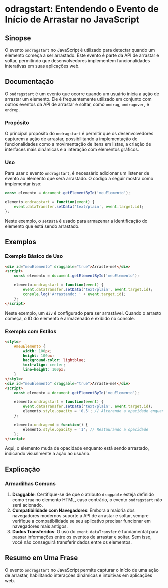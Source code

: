<!--
Meta Description: # odragstart: Entendendo o Evento de Início de Arrastar no JavaScript ## Sinopse O evento `ondragstart` no JavaScript é utilizado para detectar quando...
Meta Keywords: elemento, event, ondragstart, evento, arrastar
-->

# odragstart: Entendendo o Evento de Início de Arrastar no JavaScript

## Sinopse
O evento `ondragstart` no JavaScript é utilizado para detectar quando um elemento começa a ser arrastado. Este evento é parte da API de arrastar e soltar, permitindo que desenvolvedores implementem funcionalidades interativas em suas aplicações web.

## Documentação
O `ondragstart` é um evento que ocorre quando um usuário inicia a ação de arrastar um elemento. Ele é frequentemente utilizado em conjunto com outros eventos da API de arrastar e soltar, como `ondrag`, `ondragover`, e `ondrop`. 

### Propósito
O principal propósito do `ondragstart` é permitir que os desenvolvedores capturem a ação de arrastar, possibilitando a implementação de funcionalidades como a movimentação de itens em listas, a criação de interfaces mais dinâmicas e a interação com elementos gráficos.

### Uso
Para usar o evento `ondragstart`, é necessário adicionar um listener de evento ao elemento que será arrastado. O código a seguir mostra como implementar isso:

```javascript
const elemento = document.getElementById('meuElemento');

elemento.ondragstart = function(event) {
    event.dataTransfer.setData('text/plain', event.target.id);
};
```

Neste exemplo, o `setData` é usado para armazenar a identificação do elemento que está sendo arrastado.

## Exemplos
### Exemplo Básico de Uso
```html
<div id="meuElemento" draggable="true">Arraste-me!</div>
<script>
    const elemento = document.getElementById('meuElemento');

    elemento.ondragstart = function(event) {
        event.dataTransfer.setData('text/plain', event.target.id);
        console.log('Arrastando: ' + event.target.id);
    };
</script>
```
Neste exemplo, um `div` é configurado para ser arrastável. Quando o arrasto começa, o ID do elemento é armazenado e exibido no console.

### Exemplo com Estilos
```html
<style>
    #meuElemento {
        width: 100px;
        height: 100px;
        background-color: lightblue;
        text-align: center;
        line-height: 100px;
    }
</style>
<div id="meuElemento" draggable="true">Arraste-me!</div>
<script>
    const elemento = document.getElementById('meuElemento');

    elemento.ondragstart = function(event) {
        event.dataTransfer.setData('text/plain', event.target.id);
        elemento.style.opacity = '0.5'; // Alterando a opacidade enquanto arrasta
    };

    elemento.ondragend = function() {
        elemento.style.opacity = '1'; // Restaurando a opacidade
    };
</script>
```
Aqui, o elemento muda de opacidade enquanto está sendo arrastado, indicando visualmente a ação ao usuário.

## Explicação
### Armadilhas Comuns
1. **Draggable**: Certifique-se de que o atributo `draggable` esteja definido como `true` no elemento HTML, caso contrário, o evento `ondragstart` não será acionado.
2. **Compatibilidade com Navegadores**: Embora a maioria dos navegadores modernos suporte a API de arrastar e soltar, sempre verifique a compatibilidade se seu aplicativo precisar funcionar em navegadores mais antigos.
3. **Dados Transferidos**: O uso do `event.dataTransfer` é fundamental para passar informações entre os eventos de arrastar e soltar. Sem isso, você não conseguirá transferir dados entre os elementos.

## Resumo em Uma Frase
O evento `ondragstart` no JavaScript permite capturar o início de uma ação de arrastar, habilitando interações dinâmicas e intuitivas em aplicações web.